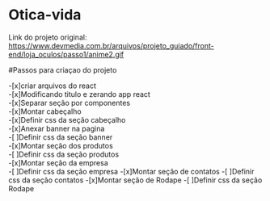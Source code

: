 # Otica-vida

Link do projeto original:
https://www.devmedia.com.br/arquivos/projeto_guiado/front-end/loja_oculos/passo1/anime2.gif

#Passos para criaçao do projeto

-[x]criar arquivos do react
<br>
-[x]Modificando titulo e zerando app react
<br>
-[x]Separar seção por componentes
<br>
-[x]Montar cabeçalho
<br>
    -[x]Definir css da seção cabeçalho
<br>
-[x]Anexar banner na pagina
    <br>
    -[ ]Definir css da seção banner
    <br>
-[x]Montar seção dos produtos
<br>
     -[ ]Definir css da seção produtos
     <br>
-[x]Montar seção da empresa
<br>
    -[ ]Definir css da seção empresa
-[x]Montar seção de contatos
    -[ ]Definir css da seção contatos
-[x]Montar seção de Rodape
    -[ ]Definir css da seção Rodape

